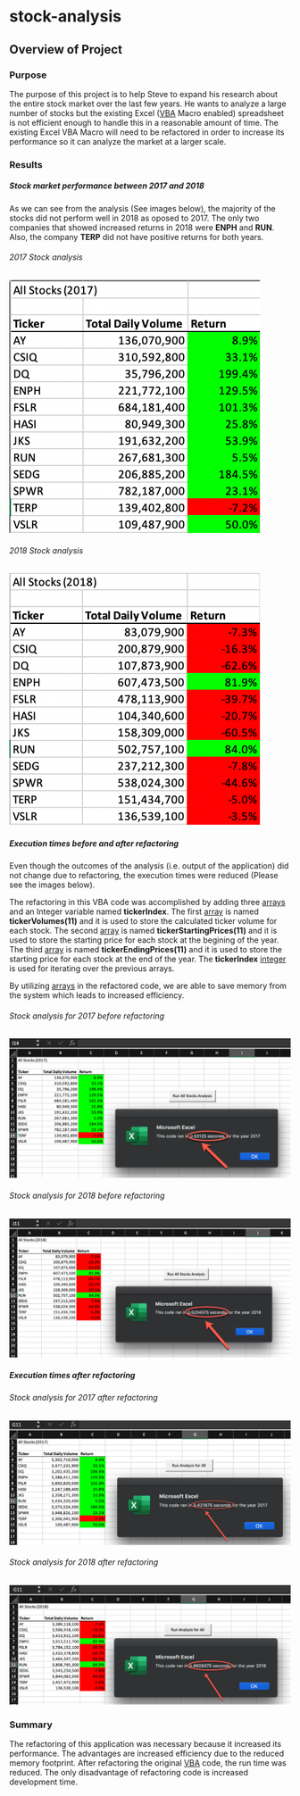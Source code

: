 # stock-analysis

## Overview of Project

### Purpose
The purpose of this project is to help Steve to expand his research about the entire stock market over the last few years. He wants to analyze a large number of stocks but the existing Excel ([VBA](https://docs.microsoft.com/en-us/office/vba/library-reference/concepts/getting-started-with-vba-in-office) Macro enabled) spreadsheet is not efficient enough to handle this in a reasonable amount of time.  The existing Excel VBA Macro will need to be refactored in order to increase its performance so it can analyze the market at a larger scale.

### Results
##### Stock market performance between 2017 and 2018
As we can see from the analysis (See images below), the majority of the stocks did not perform well in 2018 as oposed to 2017.  The only two companies that showed increased returns in 2018 were **ENPH** and **RUN**.  Also, the company **TERP** did not have positive returns for both years.

###### 2017 Stock analysis
![image_name](https://github.com/jh2010/stock-analysis/blob/master/VBA_Challenge_2017_table_only.png)

###### 2018 Stock analysis
![image_name](https://github.com/jh2010/stock-analysis/blob/master/VBA_Challenge_2018_table_only.png)
---
##### Execution times before and after refactoring
Even though the outcomes of the analysis (i.e. output of the application) did not change due to refactoring, the execution times were reduced (Please see the images below).

The refactoring in this VBA code was accomplished by adding three [arrays](https://docs.microsoft.com/en-us/office/vba/language/concepts/getting-started/using-arrays) and an Integer variable named **tickerIndex**. The first [array](https://docs.microsoft.com/en-us/office/vba/language/concepts/getting-started/using-arrays) is named **tickerVolumes(11)** and it is used to store the calculated ticker volume for each stock.  The second [array](https://docs.microsoft.com/en-us/office/vba/language/concepts/getting-started/using-arrays) is named **tickerStartingPrices(11)** and it is used to store the starting price for each stock at the begining of the year. The third [array](https://docs.microsoft.com/en-us/office/vba/language/concepts/getting-started/using-arrays) is named **tickerEndingPrices(11)** and it is used to store the starting price for each stock at the end of the year. The **tickerIndex** [integer](https://docs.microsoft.com/en-us/dotnet/visual-basic/language-reference/data-types/integer-data-type) is used for iterating over the previous arrays.

By utilizing [arrays](https://docs.microsoft.com/en-us/office/vba/language/concepts/getting-started/using-arrays) in the refactored code, we are able to save memory from the system which leads to increased efficiency.

###### Stock analysis for 2017 before refactoring
![image_name](https://github.com/jh2010/stock-analysis/blob/master/VBA_Challenge_2017_older.png)

###### Stock analysis for 2018 before refactoring
![image_name](https://github.com/jh2010/stock-analysis/blob/master/VBA_Challenge_2018_older.png)

##### Execution times after refactoring
###### Stock analysis for 2017 after refactoring
![image_name](https://github.com/jh2010/stock-analysis/blob/master/VBA_Challenge_2017.png)

###### Stock analysis for 2018 after refactoring
![image_name](https://github.com/jh2010/stock-analysis/blob/master/VBA_Challenge_2018.png)

### Summary
The refactoring of this application was necessary because it increased its performance.  The advantages are increased efficiency due to the reduced memory footprint. After refactoring the original [VBA](https://docs.microsoft.com/en-us/office/vba/library-reference/concepts/getting-started-with-vba-in-office) code, the run time was reduced. The only disadvantage of refactoring code is increased development time.
